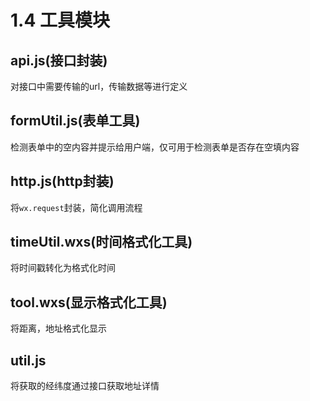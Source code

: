 # 1.4 工具模块

## api.js\(接口封装\)

对接口中需要传输的url，传输数据等进行定义

## formUtil.js\(表单工具\)

检测表单中的空内容并提示给用户端，仅可用于检测表单是否存在空填内容

## http.js\(http封装\)

将`wx.request`封装，简化调用流程

## timeUtil.wxs\(时间格式化工具\)

将时间戳转化为格式化时间

## tool.wxs\(显示格式化工具\)

将距离，地址格式化显示

## util.js

将获取的经纬度通过接口获取地址详情


